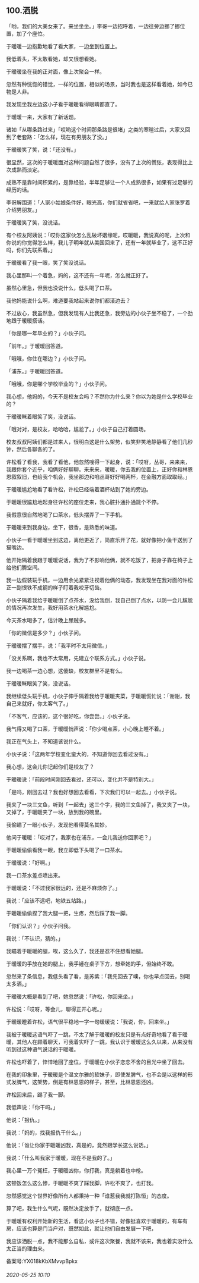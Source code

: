 ## 100.洒脱
「哟，我们的大美女来了。来坐坐坐。」李哥一边招呼着，一边往旁边挪了挪位置，加了个座位。


于暖暖一边抱歉地看了看大家，一边坐到位置上。


我低着头，不太敢看她，却又很想看她。


于暖暖坐在我的正对面，像上次聚会一样。


忽然有种恍惚的错觉，一样的位置，相似的场景，当时我也是这样看着她，如今已物是人非。


我发现坐我左边这小子看于暖暖看得眼睛都直了。


于暖暖一来，大家有了新话题。


诸如「从哪条路过来」「哎哟这个时间那条路是很堵」之类的寒暄过后，大家又回到了老套路：「怎么样，现在有男朋友了没。」


于暖暖笑了笑，说：「还没有。」


很显然，这次的于暖暖面对这种问题自然了很多，没有了上次的慌张，表现得比上次成熟而淡定。


成熟不是靠时间积累的，是靠经验，半年足够让一个人成熟很多，如果有过足够的经历的话。


李哥解围道：「人家小姑娘条件好，眼光高，你们就省省吧，一来就给人家张罗着介绍男朋友。」


于暖暖笑了笑，没说话。


有个校友阿姨说：「哎你这家伙怎么乱破坏姻缘呢，哎暖暖，我说真的呢，上次和你说的你觉得怎么样，我儿子明年就从美国回来了，还有一年就毕业了，这不正好吗，你们先联系着。」


于暖暖看了我一眼，笑了笑没说话。


我心里那叫一个着急，妈的，这不还有一年呢，怎么就正好了。


虽然心里急，但我也没说什么，低头喝了口茶。


我他妈能说什么啊，难道要我站起来说你们都滚边去？


不过放心，我虽然急，但我发现有人比我还急，我旁边的小伙子坐不稳了，一个劲地跟于暖暖搭话。


「你是哪一年毕业的？」小伙子问。


「前年。」于暖暖回答道。


「哦哦，你住在哪边？」小伙子问。


「浦东。」于暖暖回答道。


「哦哦，你是哪个学校毕业的？」小伙子问。


我心想，他妈的，今天不是校友会吗？不然你为什么来？你以为她是什么学校毕业的？


于暖暖眯着眼笑了笑，没说话。


「哦对对，是校友，哈哈哈，尴尬了。」小伙子自己打着圆场。


校友叔叔阿姨们都是过来人，很明白这是什么架势，似笑非笑地静静看了他们几秒钟，然后各聊各的了。


许松看了看我，我看了看他，他忽然嗖得一下起身，说：「哎呀，丛哥，来来来，我跟你套个近乎，咱俩好好聊聊。来来来，暖暖，你去我的位置上，正好你和林恩恩叙叙旧，也给我个机会，我坐那边和咱丛哥好好喝两杯，在金融方面取取经。」


于暖暖尴尬地看了看许松，许松已经端着酒杯站到了她的旁边。


于暖暖很尴尬地起身往许松的座位走来，我心脏扑通扑通跳个不停。


我假意很自然地喝了口茶水，低头摆弄了一下手机。


于暖暖来到我身边，坐下，很香，是熟悉的味道。


小伙子一看于暖暖坐到这边，离他更近了，简直乐开了花，就好像把小鱼干送到了猫嘴边。


他开始隔着我跟于暖暖说话，我为了不影响他俩，就不吃饭了，把身子靠在椅子上给他们腾空间。


我一边假装玩手机，一边用余光紧紧注视着他俩的动态，我发现坐在我对面的许松正一副恨铁不成钢的样子盯着我咬牙切齿。


小伙子隔着我给于暖暖倒了点茶水，没给我倒，我自己倒了点水，以防一会儿尴尬的情况再次发生，我好用茶水化解尴尬。


今天茶水喝多了，估计晚上尿贼多。


「你的微信是多少？」小伙子问。


于暖暖摆了摆手，说：「我平时不太用微信。」


「没关系啊，我也不太常用，先建立个联系方式。」小伙子说。


我一边喝茶一边心想，这傻缺，校友群里不是有么。


于暖暖眯眼笑了笑，没说话。


我继续低头玩手机，小伙子伸手隔着我给于暖暖夹菜，于暖暖慌忙说：「谢谢，我自己来就好，你太客气了。」


「不客气，应该的，这个很好吃，你尝尝。」小伙子说。


我气得又喝了口茶，于暖暖悄声说：「你少喝点茶，小心晚上睡不着。」


我正在气头上，不知道该说什么。


小伙子说：「这两年学校变化蛮大的，不知道你回去看过没有。」


我心想，这会儿你记起你们是校友了？


于暖暖说：「前段时间刚回去看过，还可以，变化并不是特别大。」


「是吗，刚回去过？我也好想回去看看，下次我们可以一起去。」小伙子说。


我夹了一块三文鱼，听到「一起去」这三个字，我的三文鱼掉了，我又夹了一块，又掉了，于暖暖夹了一块，放到我的碗里。


我偷瞄了一眼小伙子，发现他看得莫名其妙。


他问于暖暖：「哎对了，我家也在浦东，一会儿我送你回家吧？」


于暖暖偷偷看我一眼，我立即低下头喝了一口茶水。


于暖暖说：「好啊。」


我一口茶水差点喷出来。


于暖暖说：「不过我家很远的，还是不麻烦你了。」


我说：「应该不远吧，地铁五站路。」


于暖暖偷偷捏了我大腿一把，生疼，然后踩了我一脚。


「你们认识？」小伙子问我。


我说：「不认识，猜的。」


我瞄着于暖暖的腿，唉，这么久了，我还是忍不住想看她腿。


于暖暖的手放在她的腿上，我手锤在桌子下方，想牵她的手，但始终不敢。


忽然来了条信息，我低头看了看，是苏紫：「我先回去了噢，你也早点回去，别喝太多酒。」


于暖暖大概是看到了吧，她忽然说：「许松，你回来坐。」


许松说：「哎呀，等会儿，聊得正开心呢。」


于暖暖瞪着许松，语气很平稳地一字一句缓缓说：「我说，你，回来坐。」


我被于暖暖这语气吓了一跳，不太了解于暖暖的校友只是有点好奇地看了看于暖暖，其他人在顾着聊天，可我着实吓了一跳，我认识于暖暖这么久以来，从来没有听到过这种语气说话的于暖暖。


许松也吓着了，悻悻地回了座位，于暖暖在小伙子恋恋不舍的目光中坐了回去。


在我的印象里，于暖暖是个温文尔雅的软妹子，即使发脾气，也不会是以这样的形式发脾气，这架势，倒是有林恩恩的样子，甚至，比林恩恩还凶。


许松回来后，踢了我一脚。


我低声说：「你干吗。」


他说：「报仇。」


我说：「妈的，找我报仇干什么。」


他说：「谁让你家于暖暖凶我，真是的，竟然跟学长这么说话。」


我说：「什么叫我家于暖暖，现在不是我的了。」


我心里一万个冤枉，于暖暖凶你，你打我，真是躺着也中枪。


这顿饭怎么这么惨，于暖暖不爽了踩我脚，许松不爽了，也打我。


忽然感觉这个世界好像所有人都秉持一种「谁惹我我就打陈恒」的态度。


算了吧，我生什么气呢，既然决定放手了，就彻底一点。


于暖暖有权利开始新的生活，看这小伙子也不错，好像挺喜欢于暖暖的，有车有房，应该也算是门当户对，既然如此，就让他们自由发展一下吧，


我应该洒脱一点，我不能那么自私，或许这次聚餐，我就不该来，我也着实没什么太正当的理由来。


备案号:YX018kKbXMvvpBpkx


###### 2020-05-25 10:10
